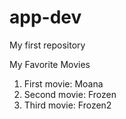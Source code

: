 # app-dev
My first repository

My Favorite Movies
1. First movie: Moana
2. Second movie: Frozen
3. Third movie: Frozen2

   
